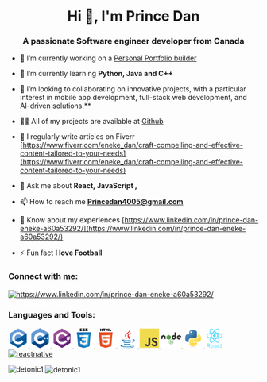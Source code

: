 <h1 align="center">Hi 👋, I'm Prince Dan</h1>
<h3 align="center">A passionate Software engineer developer from Canada</h3>

- 🔭 I’m currently working on a [Personal Portfolio builder](https://github.com/Detonic1/Personal-portfolio)

- 🌱 I’m currently learning **Python, Java and C++**

- 👯 I’m looking to  collaborating on innovative projects, with a particular interest in mobile app development, full-stack web development, and AI-driven solutions.**

- 👨‍💻 All of my projects are available at [Github](Github)

- 📝 I regularly write articles on Fiverr [https://www.fiverr.com/eneke_dan/craft-compelling-and-effective-content-tailored-to-your-needs](https://www.fiverr.com/eneke_dan/craft-compelling-and-effective-content-tailored-to-your-needs)

- 💬 Ask me about **React, JavaScript ,**

- 📫 How to reach me **Princedan4005@gmail.com**

- 📄 Know about my experiences [https://www.linkedin.com/in/prince-dan-eneke-a60a53292/](https://www.linkedin.com/in/prince-dan-eneke-a60a53292/)

- ⚡ Fun fact **I love Football**

<h3 align="left">Connect with me:</h3>
<p align="left">
<a href="https://linkedin.com/in/https://www.linkedin.com/in/prince-dan-eneke-a60a53292/" target="blank"><img align="center" src="https://raw.githubusercontent.com/rahuldkjain/github-profile-readme-generator/master/src/images/icons/Social/linked-in-alt.svg" alt="https://www.linkedin.com/in/prince-dan-eneke-a60a53292/" height="30" width="40" /></a>
</p>

<h3 align="left">Languages and Tools:</h3>
<p align="left"> <a href="https://www.cprogramming.com/" target="_blank" rel="noreferrer"> <img src="https://raw.githubusercontent.com/devicons/devicon/master/icons/c/c-original.svg" alt="c" width="40" height="40"/> </a> <a href="https://www.w3schools.com/cpp/" target="_blank" rel="noreferrer"> <img src="https://raw.githubusercontent.com/devicons/devicon/master/icons/cplusplus/cplusplus-original.svg" alt="cplusplus" width="40" height="40"/> </a> <a href="https://www.w3schools.com/cs/" target="_blank" rel="noreferrer"> <img src="https://raw.githubusercontent.com/devicons/devicon/master/icons/csharp/csharp-original.svg" alt="csharp" width="40" height="40"/> </a> <a href="https://www.w3schools.com/css/" target="_blank" rel="noreferrer"> <img src="https://raw.githubusercontent.com/devicons/devicon/master/icons/css3/css3-original-wordmark.svg" alt="css3" width="40" height="40"/> </a> <a href="https://www.w3.org/html/" target="_blank" rel="noreferrer"> <img src="https://raw.githubusercontent.com/devicons/devicon/master/icons/html5/html5-original-wordmark.svg" alt="html5" width="40" height="40"/> </a> <a href="https://www.java.com" target="_blank" rel="noreferrer"> <img src="https://raw.githubusercontent.com/devicons/devicon/master/icons/java/java-original.svg" alt="java" width="40" height="40"/> </a> <a href="https://developer.mozilla.org/en-US/docs/Web/JavaScript" target="_blank" rel="noreferrer"> <img src="https://raw.githubusercontent.com/devicons/devicon/master/icons/javascript/javascript-original.svg" alt="javascript" width="40" height="40"/> </a> <a href="https://nodejs.org" target="_blank" rel="noreferrer"> <img src="https://raw.githubusercontent.com/devicons/devicon/master/icons/nodejs/nodejs-original-wordmark.svg" alt="nodejs" width="40" height="40"/> </a> <a href="https://www.python.org" target="_blank" rel="noreferrer"> <img src="https://raw.githubusercontent.com/devicons/devicon/master/icons/python/python-original.svg" alt="python" width="40" height="40"/> </a> <a href="https://reactjs.org/" target="_blank" rel="noreferrer"> <img src="https://raw.githubusercontent.com/devicons/devicon/master/icons/react/react-original-wordmark.svg" alt="react" width="40" height="40"/> </a> <a href="https://reactnative.dev/" target="_blank" rel="noreferrer"> <img src="https://reactnative.dev/img/header_logo.svg" alt="reactnative" width="40" height="40"/> </a> </p>

<p><img align="left" src="https://github-readme-stats.vercel.app/api/top-langs?username=detonic1&show_icons=true&locale=en&layout=compact" alt="detonic1" /></p>

<p>&nbsp;<img align="center" src="https://github-readme-stats.vercel.app/api?username=detonic1&show_icons=true&locale=en" alt="detonic1" /></p>

